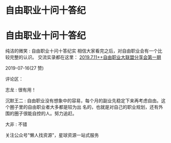 # 自由职业十问十答纪

# 自由职业十问十答纪

纯洁的微笑 : 自由职业十问十答纪实 相信大家看完之后，对自由职业会有一个比较完整的认识。 交流实录都在这里： [2019.7.11++](https://shimo.im/docs/Yvywu71S6Y0zIId4/read)[自由职业大联盟分享会第一期](https://shimo.im/docs/Yvywu71S6Y0zIId4/read)

2019-07-16(27 赞)

评论区：

志龙 : 很有用！

沉默王二 : 自由职业没有想象中的容易，每个月的副业先稳定下来再考虑自由。这个圈子里的自由职业者大多都是较为出 名的，也就是对自己的职业规划，还有外围的圈子很能自控的人。努力追赶。

大非 : 不错

关注公众号"懒人找资源"，星球资源一站式服务